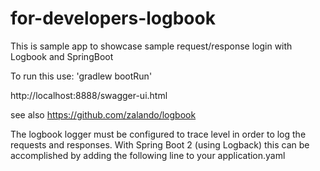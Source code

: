 # for-developers-logbook
This is sample app to showcase sample request/response login with Logbook and SpringBoot

To run this use:
'gradlew bootRun'

http://localhost:8888/swagger-ui.html

see also https://github.com/zalando/logbook

The logbook logger must be configured to trace level in order to log the requests and responses. 
With Spring Boot 2 (using Logback) this can be accomplished by adding the following line to your application.yaml
